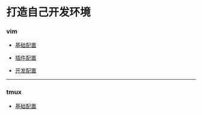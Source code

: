 # 打造自己开发环境


### vim

  * [基础配置](vimrc)
      
  * [插件配置](vimrc.bundles)
      
  * [开发配置](vimrc.dev)

***

### tmux

  * [基础配置](tmux/tmux.conf)
